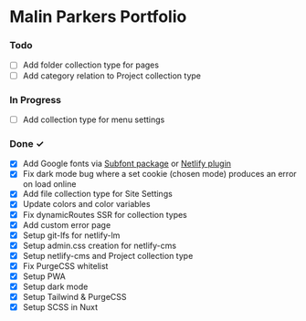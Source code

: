# Malin Parkers Portfolio

### Todo

- [ ] Add folder collection type for pages
- [ ] Add category relation to Project collection type

### In Progress

- [ ] Add collection type for menu settings

### Done ✓

- [x] Add Google fonts via [Subfont package](https://www.npmjs.com/package/subfont) or [Netlify plugin](https://github.com/munter/netlify-plugin-subfont#readme)
- [x] Fix dark mode bug where a set cookie (chosen mode) produces an error on load online
- [x] Add file collection type for Site Settings
- [x] Update colors and color variables
- [x] Fix dynamicRoutes SSR for collection types
- [x] Add custom error page
- [x] Setup git-lfs for netlify-lm
- [x] Setup admin.css creation for netlify-cms
- [x] Setup netlify-cms and Project collection type
- [x] Fix PurgeCSS whitelist
- [x] Setup PWA
- [x] Setup dark mode
- [x] Setup Tailwind & PurgeCSS
- [x] Setup SCSS in Nuxt
